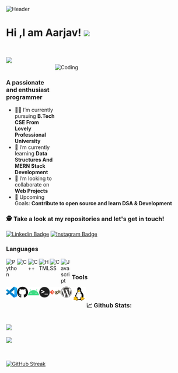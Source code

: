 ![Header](./header-image.png)

# Hi ,I am Aarjav! <img src="https://raw.githubusercontent.com/debdutgoswami/debdutgoswami/master/assets/gifs/Hi.gif" width="30px">
<br>

![](https://komarev.com/ghpvc/?username=jainaarjav07&color=blue)<br>
<img align="right" alt="Coding" width="370px" height = "370px" src="https://user-images.githubusercontent.com/74038190/236119160-976a0405-caa7-470c-9356-16d43402ea0a.gif" /><br>

### A passionate and enthusiast programmer<br>

- 👨‍🏭 I’m currently pursuing **B.Tech CSE From Lovely Professional University** <br>
- 🏫 I’m currently learning **Data Structures And MERN Stack Development** <br>
- 🙌 I’m looking to collaborate on **Web Projects** <br>
 - 🥅 Upcoming Goals: **Contribute to open source and learn DSA & Development** <br>


### 🕵 Take a look at my repositories and let's get in touch!<br>


[![Linkedin Badge](https://img.shields.io/badge/-jainaarjav-blue?style=flat-square&logo=Linkedin&logoColor=white&link=https://www.linkedin.com/in/jainaarjav/)](https://www.linkedin.com/in/jainaarjav/) 
[![Instagram Badge](https://img.shields.io/badge/-@jn_aarjav_-E4405F?style=flat-square&logo=instagram&logoColor=white&link=https://www.instagram.com/jn_aarjav)](https://www.instagram.com/jn_aarjav) 
### Languages
<img align="left" alt="Python" width="30px" src="https://upload.wikimedia.org/wikipedia/commons/thumb/c/c3/Python-logo-notext.svg/800px-Python-logo-notext.svg.png" />
<img align="left" alt="C" width="30px" src="https://upload.wikimedia.org/wikipedia/commons/1/18/C_Programming_Language.svg" />
<img align="left" alt="C++" width="30px" src="https://upload.wikimedia.org/wikipedia/commons/thumb/1/18/ISO_C%2B%2B_Logo.svg/1200px-ISO_C%2B%2B_Logo.svg.png" />
<img align="left" alt="HTML" width="30px" src="https://upload.wikimedia.org/wikipedia/commons/thumb/6/61/HTML5_logo_and_wordmark.svg/1200px-HTML5_logo_and_wordmark.svg.png" />
<img align="left" alt="CSS" width="30px" src="https://upload.wikimedia.org/wikipedia/commons/thumb/d/d5/CSS3_logo_and_wordmark.svg/1200px-CSS3_logo_and_wordmark.svg.png" />
<img align="left" alt="Javascript" width="30px" src="https://upload.wikimedia.org/wikipedia/commons/thumb/b/ba/Javascript_badge.svg/1200px-Javascript_badge.svg.png" /><br>

### Tools
<img align="left" alt="Visual Studio Code" width="30px" src="https://raw.githubusercontent.com/github/explore/80688e429a7d4ef2fca1e82350fe8e3517d3494d/topics/visual-studio-code/visual-studio-code.png" />
<img align="left" alt="GitHub" width="30px" src="https://raw.githubusercontent.com/github/explore/78df643247d429f6cc873026c0622819ad797942/topics/github/github.png" />
<img align="left" alt="Android" width="30px" src="https://raw.githubusercontent.com/github/explore/80688e429a7d4ef2fca1e82350fe8e3517d3494d/topics/android/android.png" />
<img align="left" alt="Terminal" width="30px" src="https://raw.githubusercontent.com/github/explore/80688e429a7d4ef2fca1e82350fe8e3517d3494d/topics/terminal/terminal.png" />
<img align="left" alt="Terminal" width="30px" src="https://raw.githubusercontent.com/github/explore/80688e429a7d4ef2fca1e82350fe8e3517d3494d/topics/git/git.png" />
<img align="left" alt="Wordpress" width="30px" src="https://raw.githubusercontent.com/github/explore/80688e429a7d4ef2fca1e82350fe8e3517d3494d/topics/wordpress/wordpress.png" />
<img align="left" alt="Linux" width="40px" src="https://raw.githubusercontent.com/github/explore/80688e429a7d4ef2fca1e82350fe8e3517d3494d/topics/linux/linux.png" /><br>


### 📈 Github Stats:


<br>
<a href="https://github.com/jainaarjav">
<img align="center" src="https://github-readme-stats.vercel.app/api?username=jainaarjav&show_icons=true&include_all_commits=true&theme=midnight-purple&count_private=true">
</a>
<br><br>
<a href="https://github.com/remcohalman/github-readme-stats">
<img align="center" src="https://github-readme-stats.anuraghazra1.vercel.app/api/top-langs/?username=jainaarjav&layout=compact&theme=blue-green" />
</a>
<br>
<br><br>

[![GitHub Streak](https://github-readme-streak-stats.herokuapp.com/?user=jainaarjav)](https://git.io/streak-stats)
